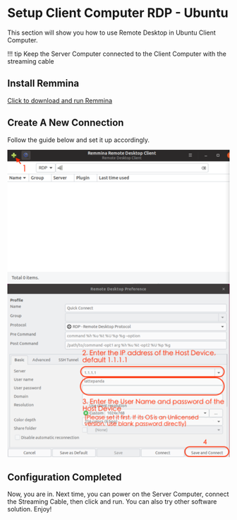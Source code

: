 # Setup Client Computer RDP - Ubuntu

This section will show you how to use Remote Desktop in Ubuntu Client Computer.

!!! tip
    Keep the Server Computer connected to the Client Computer with the streaming cable

## Install Remmina

[Click to download and run Remmina](https://remmina.org/how-to-install-remmina/)

## Create A New Connection

Follow the guide below and set it up accordingly.

![ubuntu_rdp](../../assets/streaming_cable_resources/ubuntu_rdp_setup.webp)

## Configuration Completed

Now, you are in. Next time, you can power on the Server Computer, connect the Streaming Cable, then click and run. You can also try other software solution. Enjoy!
